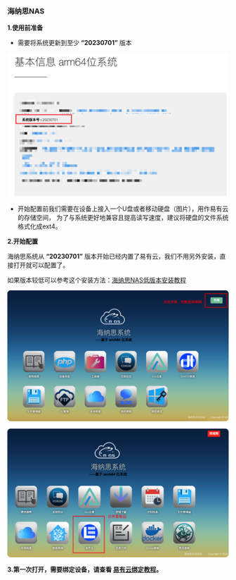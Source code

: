 ### 海纳思NAS

**1.使用前准备**

- 需要将系统更新到至少 **“20230701”** 版本

![image](./image/histb/3.png)

- 开始配置前我们需要在设备上接入一个U盘或者移动硬盘（图片），用作易有云的存储空间，
为了与系统更好地兼容且提高读写速度，建议将硬盘的文件系统格式化成ext4。

**2.开始配置**

海纳思系统从 **“20230701”** 版本开始已经内置了易有云，我们不用另外安装，直接打开就可以配置了。

如果版本较低可以参考这个安装方法：[海纳思NAS低版本安装教程](/zh/guide/linkease/install/device/linux.md)

![image](./image/histb/1.png)

![image](./image/histb/2.png)

**3.第一次打开，需要绑定设备，请查看 [易有云绑定教程](/zh/guide/linkease/install/cloud.md)。**

